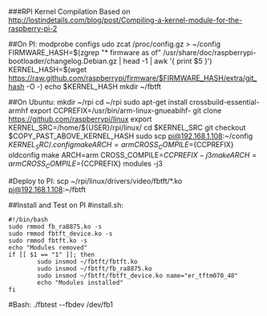 ###RPI Kernel Compilation
Based on http://lostindetails.com/blog/post/Compiling-a-kernel-module-for-the-raspberry-pi-2

##On PI:
modprobe configs
udo zcat /proc/config.gz > \~/config
FIRMWARE_HASH=$(zgrep "* firmware as of" /usr/share/doc/raspberrypi-bootloader/changelog.Debian.gz | head -1 | awk '{ print $5 }')
KERNEL_HASH=$(wget https://raw.github.com/raspberrypi/firmware/$FIRMWARE_HASH/extra/git_hash -O -)
echo $KERNEL_HASH
mkdir \~/fbtft

##On Ubuntu:
mkdir \~/rpi
cd \~/rpi
sudo apt-get install crossbuild-essential-armhf
export CCPREFIX=/usr/bin/arm-linux-gnueabihf-
git clone https://github.com/raspberrypi/linux
export KERNEL_SRC=/home/${USER}/rpi/linux/ 
cd $KERNEL_SRC
git checkout $COPY_PAST_ABOVE_KERNEL_HASH
sudo scp pi@192.168.1.108:~/config $KERNEL_SRC/.config
make ARCH=arm CROSS_COMPILE=${CCPREFIX} oldconfig
make ARCH=arm CROSS_COMPILE=${CCPREFIX} -j3
make ARCH=arm CROSS_COMPILE=${CCPREFIX} modules -j3

#Deploy to PI:
scp \~/rpi/linux/drivers/video/fbtft/*.ko pi@192.168.1.108:~/fbtft

##Install and Test on PI
#install.sh:
```
#!/bin/bash
sudo rmmod fb_ra8875.ko -s
sudo rmmod fbtft_device.ko -s
sudo rmmod fbtft.ko -s
echo "Modules removed"
if [[ $1 == "1" ]]; then
        sudo insmod ~/fbtft/fbtft.ko
        sudo insmod ~/fbtft/fb_ra8875.ko
        sudo insmod ~/fbtft/fbtft_device.ko name="er_tftm070_48"
        echo "Modules installed"
fi
```
#Bash:
./fbtest --fbdev /dev/fb1
